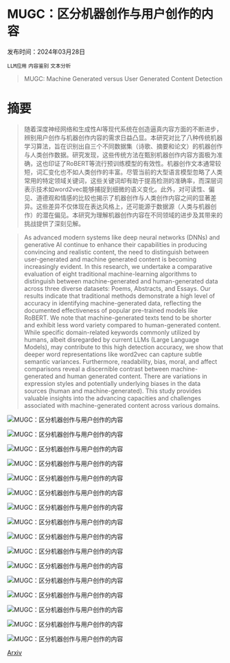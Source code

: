 # MUGC：区分机器创作与用户创作的内容

发布时间：2024年03月28日

`LLM应用` `内容鉴别` `文本分析`

> MUGC: Machine Generated versus User Generated Content Detection

# 摘要

> 随着深度神经网络和生成性AI等现代系统在创造逼真内容方面的不断进步，辨别用户创作与机器创作内容的需求日益凸显。本研究对比了八种传统机器学习算法，旨在识别出自三个不同数据集（诗歌、摘要和论文）的机器创作与人类创作数据。研究发现，这些传统方法在甄别机器创作内容方面极为准确，这也印证了RoBERT等流行预训练模型的有效性。机器创作文本通常较短，词汇变化也不如人类创作的丰富。尽管当前的大型语言模型忽略了人类常用的特定领域关键词，这些关键词却有助于提高检测的准确率，而深层词表示技术如word2vec能够捕捉到细微的语义变化。此外，对可读性、偏见、道德观和情感的比较也揭示了机器创作与人类创作内容之间的显著差异。这些差异不仅体现在表达风格上，还可能源于数据源（人类与机器创作）的潜在偏见。本研究为理解机器创作内容在不同领域的进步及其带来的挑战提供了深刻见解。

> As advanced modern systems like deep neural networks (DNNs) and generative AI continue to enhance their capabilities in producing convincing and realistic content, the need to distinguish between user-generated and machine generated content is becoming increasingly evident. In this research, we undertake a comparative evaluation of eight traditional machine-learning algorithms to distinguish between machine-generated and human-generated data across three diverse datasets: Poems, Abstracts, and Essays. Our results indicate that traditional methods demonstrate a high level of accuracy in identifying machine-generated data, reflecting the documented effectiveness of popular pre-trained models like RoBERT. We note that machine-generated texts tend to be shorter and exhibit less word variety compared to human-generated content. While specific domain-related keywords commonly utilized by humans, albeit disregarded by current LLMs (Large Language Models), may contribute to this high detection accuracy, we show that deeper word representations like word2vec can capture subtle semantic variances. Furthermore, readability, bias, moral, and affect comparisons reveal a discernible contrast between machine-generated and human generated content. There are variations in expression styles and potentially underlying biases in the data sources (human and machine-generated). This study provides valuable insights into the advancing capacities and challenges associated with machine-generated content across various domains.

![MUGC：区分机器创作与用户创作的内容](../../../paper_images/2403.19725/abs_feature.jpeg)

![MUGC：区分机器创作与用户创作的内容](../../../paper_images/2403.19725/essay_feature.jpeg)

![MUGC：区分机器创作与用户创作的内容](../../../paper_images/2403.19725/poem_feature.jpeg)

![MUGC：区分机器创作与用户创作的内容](../../../paper_images/2403.19725/merged_feature.jpeg)

![MUGC：区分机器创作与用户创作的内容](../../../paper_images/2403.19725/abs2d.jpeg)

![MUGC：区分机器创作与用户创作的内容](../../../paper_images/2403.19725/word2vec-2d.jpeg)

![MUGC：区分机器创作与用户创作的内容](../../../paper_images/2403.19725/poem2d.jpeg)

![MUGC：区分机器创作与用户创作的内容](../../../paper_images/2403.19725/merged2d.jpeg)

![MUGC：区分机器创作与用户创作的内容](../../../paper_images/2403.19725/abstract_token_dist.png)

![MUGC：区分机器创作与用户创作的内容](../../../paper_images/2403.19725/essay_token_dist.png)

![MUGC：区分机器创作与用户创作的内容](../../../paper_images/2403.19725/poem_token_dist.png)

![MUGC：区分机器创作与用户创作的内容](../../../paper_images/2403.19725/merged_token_dist.png)

![MUGC：区分机器创作与用户创作的内容](../../../paper_images/2403.19725/Abstract_top_features.png)

![MUGC：区分机器创作与用户创作的内容](../../../paper_images/2403.19725/Essay_top_feature.png)

![MUGC：区分机器创作与用户创作的内容](../../../paper_images/2403.19725/poem_top_feature.png)

![MUGC：区分机器创作与用户创作的内容](../../../paper_images/2403.19725/merged_top_feature.png)

[Arxiv](https://arxiv.org/abs/2403.19725)